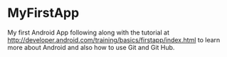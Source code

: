 MyFirstApp
==========

My first Android App following along with the tutorial at http://developer.android.com/training/basics/firstapp/index.html 
to learn more about Android and also how to use Git and Git Hub.
